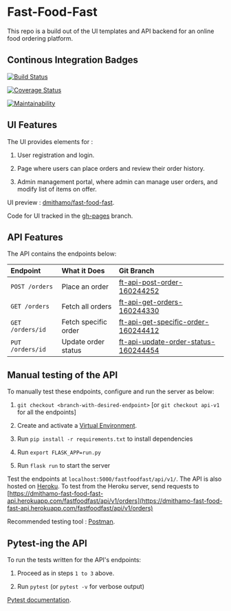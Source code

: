 # Fast-Food-Fast

This repo is a build out of the UI templates and API backend for an online food ordering platform.

## Continous Integration Badges

[![Build Status](https://travis-ci.org/dmithamo/fast-food-fast.svg?branch=api-v1)](https://travis-ci.org/dmithamo/fast-food-fast)

[![Coverage Status](https://coveralls.io/repos/github/dmithamo/fast-food-fast/badge.svg?branch=api-v1)](https://coveralls.io/github/dmithamo/fast-food-fast?branch=api-v1)

[![Maintainability](https://api.codeclimate.com/v1/badges/8450eb14df4a1833c544/maintainability)](https://codeclimate.com/github/dmithamo/fast-food-fast/maintainability)

## UI Features

The UI provides elements for :

1. User registration and login.

2. Page where users can place orders and review their order history.

3. Admin management portal, where admin can manage user orders, and modify list of items on offer.

UI preview : [dmithamo/fast-food-fast](https://dmithamo.github.io/fast-food-fast/index.html).

Code for UI tracked in the [gh-pages](https://github.com/dmithamo/fast-food-fast/tree/gh-pages) branch.

## API Features

The API contains the endpoints below:
  
| Endpoint                  | What it Does                     | Git Branch                             |
| :--------------------     | :-----------------------         | :--------------------------------      |
| `POST /orders`            | Place an order                   | [ft-api-post-order-160244252](https://github.com/dmithamo/fast-food-fast/tree/ft-api-post-order-160244252)                           |
| `GET /orders`             | Fetch all orders                 | [ft-api-get-orders-160244330](https://github.com/dmithamo/fast-food-fast/tree/ft-api-get-orders-160244330)                           |
| `GET /orders/id`          | Fetch specific order             | [ft-api-get-specific-order-160244412](https://github.com/dmithamo/fast-food-fast/tree/ft-api-get-specific-order-160244412)                   |
| `PUT /orders/id`          | Update order status              | [ft-api-update-order-status-160244454](https://github.com/dmithamo/fast-food-fast/tree/ft-api-update-order-status-160244454)                  |

## Manual testing of the API

To manually test these endpoints, configure and run the server as below:

1. `git checkout <branch-with-desired-endpoint>` [or `git checkout api-v1` for all the endpoints]

2. Create and activate a [Virtual Environment](https://virtualenv.pypa.io/en/stable/).

3. Run `pip install -r requirements.txt` to install dependencies

4. Run `export FLASK_APP=run.py`

5. Run `flask run` to start the server

Test the endpoints at `localhost:5000/fastfoodfast/api/v1/`.
The API is also hosted on [Heroku](https://dashboard.heroku.com/apps/dmithamo-fast-food-fast-api).
To test from the Heroku server, send requests to [https://dmithamo-fast-food-fast-api.herokuapp.com/fastfoodfast/api/v1/orders](https://dmithamo-fast-food-fast-api.herokuapp.com/fastfoodfast/api/v1/orders)

Recommended testing tool : [Postman](https://www.getpostman.com/).

## Pytest-ing the API

To run the tests written for the API's endpoints:

1. Proceed as in steps `1 to 3` above.

2. Run `pytest` (or `pytest -v` for verbose output)

[Pytest documentation](http://pytest-flask.readthedocs.io/en/latest/).
